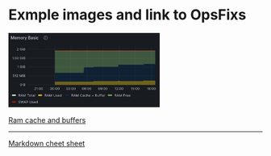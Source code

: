 # Exmple images and link to OpsFixs

<img src="https://github.com/dmfow/CheetSheetsOpsFixes/blob/main/Images/RamCacheAndBuffers.png" width=300>

[Ram cache and buffers](https://github.com/dmfow/CheetSheetsOpsFixes/blob/main/Linux%20Ram%20cache%20%2B%20Buffer)

---



[Markdown cheet sheet](https://github.com/dmfow/CheatSheets/blob/main/Github%20Markdown.md)


